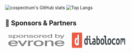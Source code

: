 ![cospectrum's GitHub stats](https://github-readme-stats.vercel.app/api?username=cospectrum&show=prs_merged_percentage&hide=stars,contribs&theme=dracula&show_icons=true)
![Top Langs](https://github-readme-stats.vercel.app/api/top-langs/?username=cospectrum&layout=compact&theme=dracula&hide=html)


## 🚀 Sponsors & Partners

<div>
  <div style="width: 200px; display: inline-block; text-align: center;">
    <a href="https://evrone.com">
      <img src="./sponsors/evrone-sponsored.svg" alt="evrone" style="height: 50px; width: 180px;">
    </a>
  </div>
  <div style="width: 200px; display: inline-block; text-align: center;">
    <a href="https://www.diabolocom.com">
      <img src="./sponsors/diabolocom-logo.svg" alt="diabolocom" style="height: 50px; width: 180px;">
    </a>
  </div>
</div>
